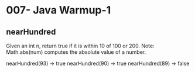 007- Java Warmup-1
==================


nearHundred
--------------


Given an int n, return true if it is within 10 of 100 or 200. Note: Math.abs(num) computes the absolute value of a number. 

>
nearHundred(93) → true
nearHundred(90) → true
nearHundred(89) → false